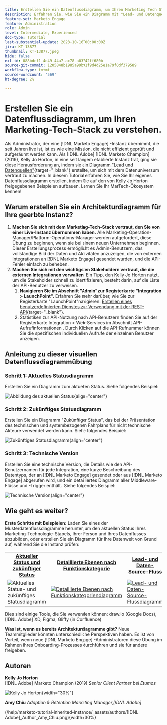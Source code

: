 ```yaml
---
title: Erstellen Sie ein Datenflussdiagramm, um Ihren Marketing Tech Stack zu verstehen
description: Erfahren Sie, wie Sie ein Diagramm mit "Lead- und Datenquellen"erstellen, um die Datenschicht zu verstehen, die Instanz effizient zu prüfen und zu bereinigen.
feature-set: Marketo Engage
feature: Administration
role: Admin
level: Intermediate, Experienced
doc-type: Tutorial
last-substantial-update: 2023-10-16T00:00:00Z
jira: KT-13877
thumbnail: KT-13877.jpeg
hide: false
exl-id: 088bdcf1-4e49-44a7-ac78-a03742ff680b
source-git-commit: 1205848b1985a99b91f9d4d25e1a79f0df379589
workflow-type: tm+mt
source-wordcount: '569'
ht-degree: 2%

---
```


# Erstellen Sie ein Datenflussdiagramm, um Ihren Marketing-Tech-Stack zu verstehen.

Als Administrator, der eine [!DNL Marketo Engage] -Instanz übernimmt, die seit Jahren live ist, ist es wie eine Mission, die nicht effizient geprüft und aufgeräumt werden kann. Als [!DNL Adobe] [!DNL Marketo Champion] (2019), Kelly Jo Horton, in eine seit langem etablierte Instanz trat, ging sie diese Herausforderung an, indem sie [ein Diagramm &quot;Lead und Datenquellen&quot;](https://nation.marketo.com/t5/employee-blogs/understand-your-marketing-technology-and-data-create-this/ba-p/296774){target="_blank"} erstellte, um sich mit dem Datenuniversum vertraut zu machen. In diesem Tutorial erfahren Sie, wie Sie Ihr eigenes Datenflussdiagramm erstellen, indem Sie auf den von Kelly Jo Horton freigegebenen Beispielen aufbauen. Lernen Sie Ihr MarTech-Ökosystem kennen!

## Warum erstellen Sie ein Architekturdiagramm für Ihre geerbte Instanz?

1. **Machen Sie sich mit dem Marketing-Tech-Stack vertraut, den Sie von einer Live-Instanz übernommen haben.** Alle Marketing-Operation-Manager/Platform-Operations-Manager werden aufgefordert, diese Übung zu beginnen, wenn sie bei einem neuen Unternehmen beginnen. Dieser Erstellungsprozess ermöglicht es Admin-Benutzern, das vollständige Bild der Daten und Aktivitäten anzuzeigen, die von externen Integrationen an [!DNL Marketo Engage] gesendet wurden, und die API-Fehler einfach zu beheben.
2. **Machen Sie sich mit den wichtigsten Stakeholdern vertraut, die die externen Integrationen verwalten.** Ein Tipp, den Kelly Jo Horton nutzt, um die Stakeholder schnell zu identifizieren, besteht darin, auf die Liste der API-Benutzer zu verweisen.
   1. **Navigieren Sie im Abschnitt &quot;Admin&quot;zur Registerkarte &quot;Integration > LaunchPoint&quot;.** Erfahren Sie mehr darüber, wie Sie zur Registerkarte &quot;LaunchPoint&quot;navigieren: [Erstellen eines benutzerdefinierten Dienstes zur Verwendung mit der REST-API](https://experienceleague.adobe.com/docs/marketo/using/product-docs/administration/additional-integrations/create-a-custom-service-for-use-with-rest-api.html){target="_blank"}.
   2. Statistiken zur API-Nutzung nach API-Benutzern finden Sie auf der Registerkarte Integration > Web-Services im Abschnitt API-Aufrufinformationen . Durch Klicken auf die API-Rufnummer können Sie die spezifischen individuellen Aufrufe der einzelnen Benutzer anzeigen.

## Anleitung zu dieser visuellen Datenflussdiagrammübung

### Schritt 1: Aktuelles Statusdiagramm

Erstellen Sie ein Diagramm zum aktuellen Status. Siehe folgendes Beispiel:

![Abbildung des aktuellen Status](/help/marketo-tutorial-inherited-instance/_assets/data-flow-diagram/Current_State_Lead_Data_Sources_KellyJo_Horton.png){align="center"}


### Schritt 2: Zukünftiges Statusdiagramm

Erstellen Sie ein Diagramm &quot;Zukünftiger Status&quot;, das bei der Präsentation des technischen und systembezogenen Fahrplans für nicht technische Akteure verwendet werden kann. Siehe folgendes Beispiel:

![Zukünftiges Statusdiagramm](/help/marketo-tutorial-inherited-instance/_assets/data-flow-diagram/Future-State-Lead-Data-Sources-KellyJo-Horton.png){align="center"}

### Schritt 3: Technische Version

Erstellen Sie eine technische Version, die Details wie den API-Benutzernamen für jede Integration, eine kurze Beschreibung des Datentyps, der an [!DNL Marketo Engage] gesendet oder aus [!DNL Marketo Engage] abgerufen wird, und ein detailliertes Diagramm aller Middleware-Flüsse und -Trigger enthält.  Siehe folgendes Beispiel:

![Technische Version](/help/marketo-tutorial-inherited-instance/_assets/data-flow-diagram/Lead-Data-Source-Diagram-KellyJo-Horton.png){align="center"}


## Wie geht es weiter?

**Erste Schritte mit Beispielen:**
Laden Sie eines der Musterdatenflussdiagramme herunter, um den aktuellen Status Ihres Marketing-Technologie-Stapels, Ihrer Person und Ihres Datenflusses abzubilden, oder erstellen Sie ein Diagramm für Ihre Datenwelt von Grund auf, während Sie die Instanz prüfen:


<table style="table-layout:fixed">
   <tr>  
      <td style="border: 0;">
      <div style="text-align: center;">
          <a href="./_assets/downloads/Current_Future_State_Lead_Data_Sources.zip">
            <strong>Aktueller Status und zukünftiger Status</strong>
         </a>
      </div>
      </td>
      <td style="border: 0;">
      <div style="text-align: center;">
         <a href="./_assets/downloads/Detailed_Layers_by_Functional_Category_Stacked_Technologies.zip">
         <strong>Detaillierte Ebenen nach Funktionskategorie </strong>   
         </a>
      </div>
      </td>
      <td style="border: 0;">
         <div style="text-align: center;">
         <a href="./_assets/downloads/Lead_Data_Source.zip">
           <strong>Lead- und Daten-Source-Fluss </strong>  
         </a>
         </div>
       </td> 
       <td style="border: 0;">
         <div style="text-align: center;">
         <a href="./_assets/downloads/Simple_World_Class_Stage_Stack.zip">
          <strong>Vereinfachtes Diagramm</strong>  
         </a>
         </div>
        </td>  
   </tr>
   <tr>
    <td style="border: 0;">
         <div>
          <img alt="Aktuelles Status- und zukünftiges Statusdiagramm" src="./_assets/Thumbnail_Current-Future State Lead_Data Sources_KellyJo_Horton.png"/>
         </a>
      </div>
      </td>
      <td style="border: 0;">
         <div>
         <a href="./_assets/downloads/Detailed_Layers_by_Functional_Category_Stacked_Technologies.zip">
         <img alt="Detaillierte Ebenen nach Funktionskategoriendiagramm" src="./_assets/Thumbnail_Detailed_Layers_by_Functional_Category_Stacked_Technologies_KellyJo_Horton.png" />
       </a>
         </div>
      </td>
       <td style="border: 0;">
         <div>
            <a href="./_assets/downloads/Lead_Data_Source.zip">
         <img alt="Lead- und Daten-Source-Flussdiagramm" src="./_assets/Thumbnail_Lead-Data Source Diagram_KellyJo_Horton.png" />
         </a>
         </div>
      </td>
     <td style="border: 0;">
         <div>
            <a href="./_assets/downloads/Simple_World_Class_Stage_Stack.zip">
             <img alt="Vereinfachtes Diagramm" src="./_assets/Thumbnail_Simple_World_Class_Stage_Stack.png" />
         </a>
         </div>
      </td>
</table>

Dies sind einige Tools, die Sie verwenden können: draw.io (Google Docs), [!DNL Adobe] XD, Figma, Gliffy (in Confluence)

**Was ist, wenn es bereits Architekturdiagramme gibt?** Neue Teammitglieder könnten unterschiedliche Perspektiven haben. Es ist von Vorteil, wenn neue [!DNL Marketo Engage] -Administratoren diese Übung im Rahmen ihres Onboarding-Prozesses durchführen und sie für andere freigeben.

## Autoren

**Kelly Jo Horton**\
[!DNL Adobe] Marketo Champion (2019)
*Senior Client Partner bei Etumos*

![Kelly Jo Horton](/help/marketo-tutorial-inherited-instance/_assets/authors/Customer_Author_Kelly_Jo_Horton.png){width="30%"}

**Amy Chiu**
*Adoption &amp; Retention Marketing Manager,[!DNL Adobe]*

(/help/marketo-tutorial-inherited-instance/_assets/authors/[!DNL Adobe]_Author_Amy_Chiu.png){width=30%}
